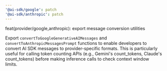 ```yaml
---
'@ai-sdk/google': patch
'@ai-sdk/anthropic': patch
---
```


feat(provider/google,anthropic): export message conversion utilities

Export `convertToGoogleGenerativeAIMessages` and `convertToAnthropicMessagesPrompt` functions to enable developers to convert AI SDK messages to provider-specific formats. This is particularly useful for calling token counting APIs (e.g., Gemini's count_tokens, Claude's count_tokens) before making inference calls to check context window limits.
